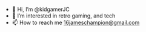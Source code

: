 - 👋 Hi, I’m @kidgamerJC
- 👀 I’m interested in retro gaming, and tech
- 📫 How to reach me 16jameschampion@gmail.com

<!---
kidgamerJC/kidgamerJC is a ✨ special ✨ repository because its `README.md` (this file) appears on your GitHub profile.
You can click the Preview link to take a look at your changes.
--->
